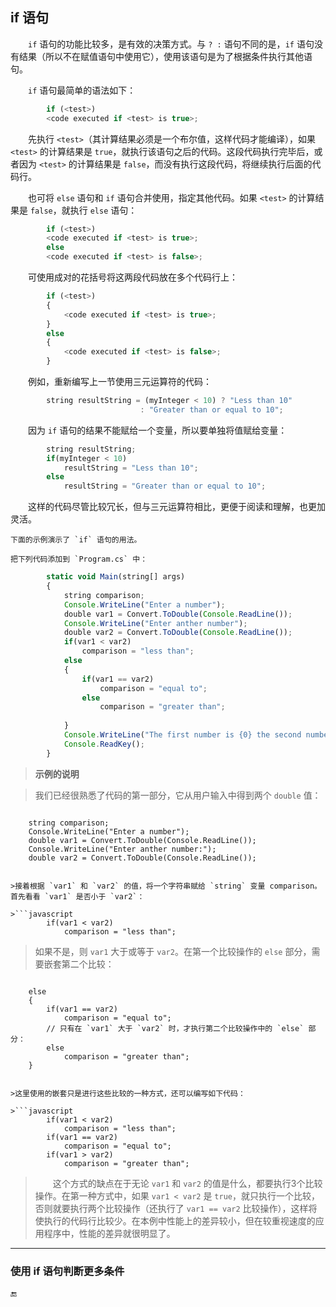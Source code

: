 ## if 语句

&emsp;&emsp;`if` 语句的功能比较多，是有效的决策方式。与 `? :` 语句不同的是，`if` 语句没有结果（所以不在赋值语句中使用它），使用该语句是为了根据条件执行其他语句。

&emsp;&emsp;`if` 语句最简单的语法如下：

```javascript
        if (<test>)
        <code executed if <test> is true>;
```


&emsp;&emsp;先执行 `<test>`（其计算结果必须是一个布尔值，这样代码才能编译），如果 `<test>` 的计算结果是 `true`，就执行该语句之后的代码。这段代码执行完毕后，或者因为 `<test>` 的计算结果是 `false`，而没有执行这段代码，将继续执行后面的代码行。

&emsp;&emsp;也可将 `else` 语句和 `if` 语句合并使用，指定其他代码。如果 `<test>` 的计算结果是 `false`，就执行 `else` 语句：

```javascript
        if (<test>)
        <code executed if <test> is true>;
        else
        <code executed if <test> is false>;
```

&emsp;&emsp;可使用成对的花括号将这两段代码放在多个代码行上：

```javascript
        if (<test>)
        {
            <code executed if <test> is true>;
        }
        else
        {
            <code executed if <test> is false>;
        }

```

&emsp;&emsp;例如，重新编写上一节使用三元运算符的代码：

```javascript
        string resultString = (myInteger < 10) ? "Less than 10"
                             : "Greater than or equal to 10";
```

&emsp;&emsp;因为 `if` 语句的结果不能赋给一个变量，所以要单独将值赋给变量：

```javascript
        string resultString;
        if(myInteger < 10)
            resultString = "Less than 10";
        else
            resultString = "Greater than or equal to 10";
```

&emsp;&emsp;这样的代码尽管比较冗长，但与三元运算符相比，更便于阅读和理解，也更加灵活。

    下面的示例演示了 `if` 语句的用法。

    把下列代码添加到 `Program.cs` 中：

```javascript
        static void Main(string[] args)
        {
            string comparison;
            Console.WriteLine("Enter a number");
            double var1 = Convert.ToDouble(Console.ReadLine());
            Console.WriteLine("Enter anther number");
            double var2 = Convert.ToDouble(Console.ReadLine());
            if(var1 < var2)
                comparison = "less than"; 
            else
            {
                if(var1 == var2)
                    comparison = "equal to";
                else
                    comparison = "greater than";
                
            }
            Console.WriteLine("The first number is {0} the second number.", comparison);
            Console.ReadKey();
        }
```



> **示例的说明**

>我们已经很熟悉了代码的第一部分，它从用户输入中得到两个 `double` 值：

>```javascript
        string comparison;
        Console.WriteLine("Enter a number");
        double var1 = Convert.ToDouble(Console.ReadLine());
        Console.WriteLine("Enter anther number:");
        double var2 = Convert.ToDouble(Console.ReadLine());
```

>接着根据 `var1` 和 `var2` 的值，将一个字符串赋给 `string` 变量 comparison。首先看看 `var1` 是否小于 `var2`：

>```javascript
        if(var1 < var2)
            comparison = "less than";
```

>如果不是，则 `var1` 大于或等于 `var2`。在第一个比较操作的 `else` 部分，需要嵌套第二个比较：

>```javascript
        else
        {
            if(var1 == var2)
                comparison = "equal to";
            // 只有在 `var1` 大于 `var2` 时，才执行第二个比较操作中的 `else` 部分：
            else
                comparison = "greater than";
        }
```

>这里使用的嵌套只是进行这些比较的一种方式，还可以编写如下代码：

>```javascript
        if(var1 < var2)
            comparison = "less than";
        if(var1 == var2)
            comparison = "equal to";
        if(var1 > var2)
            comparison = "greater than";
```

>&emsp;&emsp;这个方式的缺点在于无论 `var1` 和 `var2` 的值是什么，都要执行3个比较操作。在第一种方式中，如果 `var1 < var2` 是 `true`，就只执行一个比较，否则就要执行两个比较操作（还执行了 `var1 == var2` 比较操作），这样将使执行的代码行比较少。在本例中性能上的差异较小，但在较重视速度的应用程序中，性能的差异就很明显了。


---

### 使用 if 语句判断更多条件










🔚